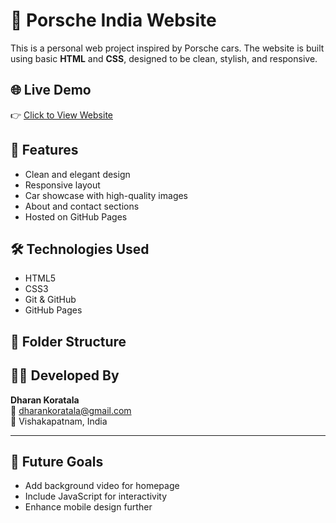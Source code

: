 # 🚗 Porsche India Website

This is a personal web project inspired by Porsche cars. The website is built using basic **HTML** and **CSS**, designed to be clean, stylish, and responsive.

## 🌐 Live Demo
👉 [Click to View Website](https://dharankoratala.github.io/porsche-/)

## 📸 Features

- Clean and elegant design
- Responsive layout
- Car showcase with high-quality images
- About and contact sections
- Hosted on GitHub Pages

## 🛠️ Technologies Used

- HTML5
- CSS3
- Git & GitHub
- GitHub Pages

## 📁 Folder Structure


## 👨‍💻 Developed By

**Dharan Koratala**  
📧 dharankoratala@gmail.com  
📍 Vishakapatnam, India

---

## 🔧 Future Goals

- Add background video for homepage
- Include JavaScript for interactivity
- Enhance mobile design further
